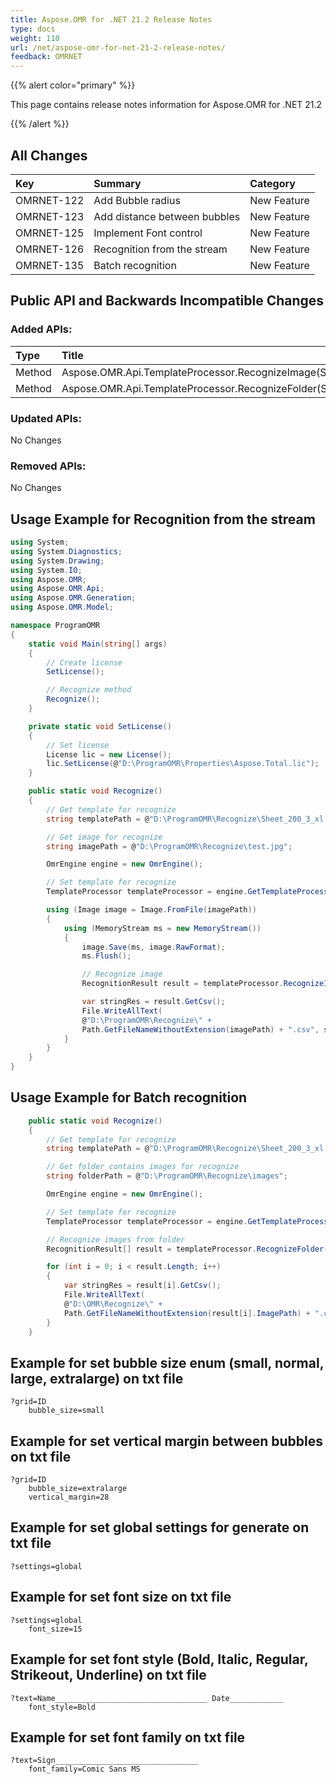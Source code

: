 ```yaml
---
title: Aspose.OMR for .NET 21.2 Release Notes
type: docs
weight: 110
url: /net/aspose-omr-for-net-21-2-release-notes/
feedback: OMRNET
---
```


{{% alert color="primary" %}} 

This page contains release notes information for Aspose.OMR for .NET 21.2

{{% /alert %}} 
## **All Changes**
|**Key**|**Summary**|**Category**|
| :- | :- | :- |
|OMRNET-122|Add Bubble radius|New Feature|
|OMRNET-123|Add distance between bubbles|New Feature|
|OMRNET-125|Implement Font control|New Feature|
|OMRNET-126|Recognition from the stream|New Feature|
|OMRNET-135|Batch recognition|New Feature|
## **Public API and Backwards Incompatible Changes**
### **Added APIs:**

|**Type**|**Title**|
| :- | :- |
|Method|Aspose.OMR.Api.TemplateProcessor.RecognizeImage(System.IO.MemoryStream,System.Int32)|
|Method|Aspose.OMR.Api.TemplateProcessor.RecognizeFolder(System.String,System.Int32)|
### **Updated APIs:**
No Changes
### **Removed APIs:**
No Changes

## **Usage Example for Recognition from the stream**
```csharp
using System;
using System.Diagnostics;
using System.Drawing;
using System.IO;
using Aspose.OMR;
using Aspose.OMR.Api;
using Aspose.OMR.Generation;
using Aspose.OMR.Model;

namespace ProgramOMR
{
    static void Main(string[] args)
    {
        // Create license
        SetLicense();   

        // Recognize method
        Recognize();
    }

    private static void SetLicense()
    {
        // Set license 
        License lic = new License();
        lic.SetLicense(@"D:\ProgramOMR\Properties\Aspose.Total.lic");
    }

    public static void Recognize()
    {
        // Get template for recognize
        string templatePath = @"D:\ProgramOMR\Recognize\Sheet_200_3_xl.omr";

        // Get image for recognize
        string imagePath = @"D:\ProgramOMR\Recognize\test.jpg";

        OmrEngine engine = new OmrEngine();

        // Set template for recognize
        TemplateProcessor templateProcessor = engine.GetTemplateProcessor(templatePath);

        using (Image image = Image.FromFile(imagePath))
        {
            using (MemoryStream ms = new MemoryStream())
            {
                image.Save(ms, image.RawFormat);
                ms.Flush();

                // Recognize image
                RecognitionResult result = templateProcessor.RecognizeImage(ms);

                var stringRes = result.GetCsv();
                File.WriteAllText(
                @"D:\ProgramOMR\Recognize\" +
                Path.GetFileNameWithoutExtension(imagePath) + ".csv", stringRes);
            }
        }
    }
}
```
## **Usage Example for Batch recognition**
```csharp
    public static void Recognize()
    {
        // Get template for recognize
        string templatePath = @"D:\ProgramOMR\Recognize\Sheet_200_3_xl.omr";

        // Get folder contains images for recognize
        string folderPath = @"D:\ProgramOMR\Recognize\images";

        OmrEngine engine = new OmrEngine();

        // Set template for recognize
        TemplateProcessor templateProcessor = engine.GetTemplateProcessor(templatePath);

        // Recognize images from folder
        RecognitionResult[] result = templateProcessor.RecognizeFolder(folderPath);

        for (int i = 0; i < result.Length; i++)
        {
            var stringRes = result[i].GetCsv();
            File.WriteAllText(
            @"D:\OMR\Recognize\" +
            Path.GetFileNameWithoutExtension(result[i].ImagePath) + ".csv", stringRes);
        }
    }
```
## **Example for set bubble size enum (small, normal, large, extralarge) on txt file**
```code
?grid=ID
    bubble_size=small
```
## **Example for set vertical margin between bubbles on txt file**
```code
?grid=ID
    bubble_size=extralarge
    vertical_margin=28
```
## **Example for set global settings for generate on txt file**
```code
?settings=global
```
## **Example for set font size on txt file**
```code
?settings=global
    font_size=15
```
## **Example for set font style (Bold, Italic, Regular, Strikeout, Underline) on txt file**
```code
?text=Name__________________________________ Date____________
    font_style=Bold
```
## **Example for set font family on txt file**
```code
?text=Sign________________________________
    font_family=Comic Sans MS
```